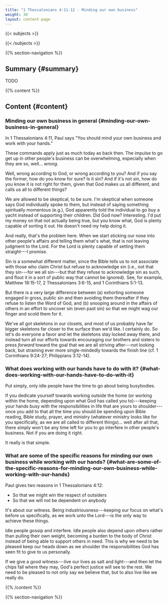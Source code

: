```yaml
---
title: "1 Thessalonians 4:11-12 - Minding our own business"
weight: 30
layout: content-page
---
```


{{< subjects >}}

{{< /subjects >}}

{{% section-navigation %}}

<!-- ## Video {#video}

{{% video
src=""

playlist=""

video=""

audio=""

slides="https://bibledocs.org/slides/"
%}} -->

## Summary {#summary}

TODO

<!-- ## Timestamps {#timestamps} -->

{{% content %}}

## Content {#content}

<!-- --- -->

### Minding our own business in general {#minding-our-own-business-in-general}

In 1 Thessalonians 4:11, Paul says "You should mind your own business and work with your hands."

These commands apply just as much today as back then. The impulse to go get up in other people's business can be overwhelming, especially when they are so, well... *wrong*.

Well, wrong according to God, or wrong according to you? And if you say the former, how do you know for sure? Is it sin? And if it's not sin, how do you know it is not right for them, given that God makes us all different, and calls us all to different things?

We are allowed to be skeptical, to be sure. I'm skeptical when someone says God individually spoke to them, but instead of saying something spiritually momentous (e.g.), God apparently told the individual to go buy a yacht instead of supporting their children. Did God now? Interesting. I'd put my money on that not actually being true, but you know what, God is plenty capable of sorting it out. He doesn't need my help doing it.

And really, that's the problem here. When we start sticking our nose into other people's affairs and telling them what's what, that is not leaving judgment to the Lord. For the Lord is plenty capable of setting them straight---I promise.

Sin is a somewhat different matter, since the Bible tells us to not associate with those who claim Christ but refuse to acknowledge sin (i.e., not that they sin---for we all sin---but that they refuse to acknowledge sin as such, and flout it in a sort of public way that cannot be ignored). See, for example, Matthew 18:15-17, 2 Thessalonians 3:6-15, and 1 Corinthians 5:1-13.

But there is a very large difference between (a) exhorting someone engaged in gross, public sin and then avoiding them thereafter if they refuse to listen the Word of God, and (b) snooping around in the affairs of others in an effort to uncover sin (even past sin) so that we might wag our finger and scold them for it.

We've all got skeletons in our closets, and most of us probably have far bigger skeletons far closer to the surface than we'd like. I certainly do. So let's do everyone a favor and let the skeletons stay locked away there, and instead turn all our efforts towards encouraging our brothers and sisters to press *forward* toward the goal that we are all striving after---not looking back, but straining ever more single-mindedly towards the finish line (cf. 1 Corinthians 9:24-27; Philippians 3:12-14).

### What does working with our hands have to do with it? {#what-does-working-with-our-hands-have-to-do-with-it}

Put simply, only idle people have the time to go about being busybodies.

If you dedicate yourself towards working outside the home (or working within the home, depending upon what God has called you to)---keeping your hands busy with the responsibilities in life that are yours to shoulder---once you add to that all the time you should be spending upon Bible reading, Bible study, prayer, and ministry (whatever ministry looks like for you specifically, as we are all called to different things)... well after all that, there simply won't be any time left for you to go interfere in other people's business. Not if you are doing it right.

It really is that simple.

### What are some of the specific reasons for minding our own business while working with our hands? {#what-are-some-of-the-specific-reasons-for-minding-our-own-business-while-working-with-our-hands}

Paul gives two reasons in 1 Thessalonians 4:12:

- So that we might win the respect of outsiders
- So that we will not be dependent on anybody

It's about our witness. Being industriousness---keeping our focus on what's before us specifically, as we work unto the Lord---is the only way to achieve these things.

Idle people gossip and interfere. Idle people also depend upon others rather than pulling their own weight, becoming a burden to the body of Christ instead of being able to support others in need. This is why we need to be pleased keep our heads down as we shoulder the responsibilities God has seen fit to give to us personally.

If we give a good witness---live our lives as salt and light---and then let the chips fall where they may, God's perfect justice will see to the rest. We need to be pleased to not only say we believe that, but to also live like we really do.

{{% /content %}}


<!-- {{% transcript %}}

## Video/audio transcript {#video-audio-transcript}



{{% /transcript %}} -->

{{% section-navigation %}}
